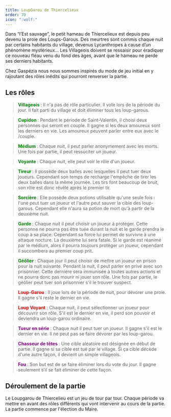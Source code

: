 ```yaml
---
title: LoupGarou de Thiercelieux
order: 70
icon: ":wolf:"
---
```


Dans “l’Est sauvage”, le petit hameau de Thiercelieux est depuis peu devenu la proie des Loups-Garous.
Des meurtres sont commis chaque nuit par certains habitants du village, devenus Lycanthropes à cause d’un phénomène mystérieux…
Les Villageois doivent se ressaisir pour éradiquer ce nouveau fléau venu du fond des âges, avant que le hameau ne perde ses derniers habitants.

Chez Gaspézia nous nous sommes inspirés du mode de jeu initial en y rajoutant des rôles inédits qui pourront renverser la partie.

## Les rôles

> **<font color="green"> Villageois </font>** :
> Il n'a pas de rôle particulier. Il vote lors de la période du jour. Il fait parti du village et doit éliminer tous les loup-garous.
 
> **<font color="green">Cupidon </font>** :
> Pendant le période de Saint-Valentin, il choisi deux personnes qui seront en couple. Il gagne si les deux amoureux sont les derniers en vie. Les amoureux peuvent parler entre eux avec le /couple.

> **<font color="green"> Médium </font>** : 
> Chaque nuit, il peut parler anonymement avec les morts. Une fois par partie, il peut ressuciter un joueur. 
 
> **<font color="green"> Voyante </font>** :
> Chaque nuit, elle peut voir le rôle d'un joueur.
 
> **<font color="green"> Tireur </font>** :
> Il possède deux balles avec lesquelles il peut tuer deux joueurs. Cependant son temps de recharge l'empêche de tirer les deux balles dans la même journée. 
> Les tirs font beaucoup de bruit, son rôle est donc révélé après le premier tir. 

> **<font color="green"> Sorcière </font>** :
> Elle possède deux potions utilisable qu'une seule fois : l'une peut tuer un joueur et l'autre peut sauver la cible des loup-garous. 
> Cependant elle n'aura sa potion de mort qu'à partir de la deuxième nuit.

> **<font color="green"> Garde </font>** :
> Chaque nuit il peut choisir un joueur à protéger. Cette personne ne pourra pas être tuée durant la nuit et le garde prendra le coup à sa place. 
> Cependant sa force lui permet de survivre à une attaque nocture. La deuxième lui sera fatale.
> Si le garde est réanimé par le médium, alors il pourra toujours protéger un joueur, cependant il succombera au premier coup prit.

> **<font color="green"> Géôlier </font>** :
> Chaque jour il peut choisir de mettre un joueur en prison pour la nuit suivante. Pendant la nuit, il peut parler en privé avec son prisonnier. 
> Cette dernière sera immunisée à toutes autres actions et ne pourra donc pas mourir ni jouer son rôle. Une fois par partie, le géôlier peut tuer son prisonnier s'il le trouver suspect. 

> **<font color="red"> Loup-Garou </font>** :
> Il joue lors de la période de nuit, pour dévorer une proie. Il gagne s'il reste le dernier en vie.

> **<font color="red"> Loup Voyant</font>** :
> Chaque nuit, il peut sélectionner un joueur pour découvrir son rôle. S'il est le dernier en vie, il perd son pouvoir et deviendra un loup-garou ordinaire.

> **<font color="purple">Tueur en série </font>** :
> Chaque nuit il peut tuer un joueur. Il gagne s'il est le dernier en vie. Il ne peut pas se faire dévorer par les loup-garou.

> **<font color="purple">Chasseur de têtes </font>** :
> Une cible aléatoire est désignée en début de partie. Il gagne si sa cible est tué par le village. Si ça cible décède d'une autre façon, il devient un simple villageois.

> **<font color="purple"> Fou </font>** :
> Son but est de se faire éliminer lors du vote du jour. Il gagne seulement s'il se fait éliminer de cette façon.


## Déroulement de la partie

Le Loupgarou de Thiercelieu est un jeu de tour par tour. Chaque période va mettre en avant des rôles différents qui vont intervenir au cours de la partie.
La partie commence par l'élection du Maire.